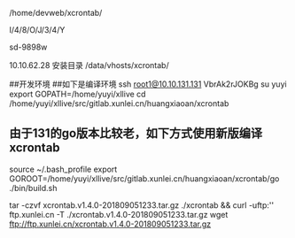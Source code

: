 /home/devweb/xcrontab/

I/4/8/O/J/3/4/Y

sd-9898w

10.10.62.28 安装目录
/data/vhosts/xcrontab/


##开发环境
##如下是编译环境
ssh root1@10.10.131.131
VbrAk2rJOKBg
su yuyi
export GOPATH=/home/yuyi/xllive
cd /home/yuyi/xllive/src/gitlab.xunlei.cn/huangxiaoan/xcrontab

## 由于131的go版本比较老，如下方式使用新版编译xcrontab
source  ~/.bash_profile
export GOROOT=/home/yuyi/xllive/src/gitlab.xunlei.cn/huangxiaoan/xcrontab/go
./bin/build.sh

tar -czvf xcrontab.v1.4.0-201809051233.tar.gz ./xcrontab && curl -uftp:'' ftp.xunlei.cn -T ./xcrontab.v1.4.0-201809051233.tar.gz
wget ftp://ftp.xunlei.cn/xcrontab.v1.4.0-201809051233.tar.gz

